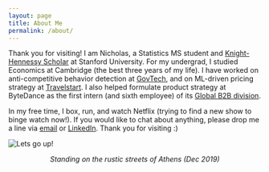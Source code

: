 ```yaml
---
layout: page
title: About Me
permalink: /about/
---
```


Thank you for visiting! I am Nicholas, a Statistics MS student and <a href="https://knight-hennessy.stanford.edu/program/scholars/2021/nicholas-lui" title="Knight-Hennessy Scholar">Knight-Hennessy Scholar</a> at Stanford University. For my undergrad, I studied Economics at Cambridge (the best three years of my life). I have worked on anti-competitive behavior detection at <a href="https://www.tech.gov.sg/capability-centre-dsaid">GovTech</a>, and on ML-driven pricing strategy at <a href="https://go.travelstart.com/lp/about-us">Travelstart</a>. I also helped formulate product strategy at ByteDance as the first intern (and sixth employee) of its <a href="https://www.byteplus.com/">Global B2B division</a>.

In my free time, I box, run, and watch Netflix (trying to find a new show to binge watch now!). If you would like to chat about anything, please drop me a line via <a href="mailto:niclui@stanford.edu" title="niclui@stanford.edu">email</a> or <a href="https://www.linkedin.com/in/nicholas-lui/">LinkedIn</a>. Thank you for visiting :)


![]({{site.baseurl}}/images/greece.jpg "Lets go up!")
<center><em>Standing on the rustic streets of Athens (Dec 2019)</em></center>





